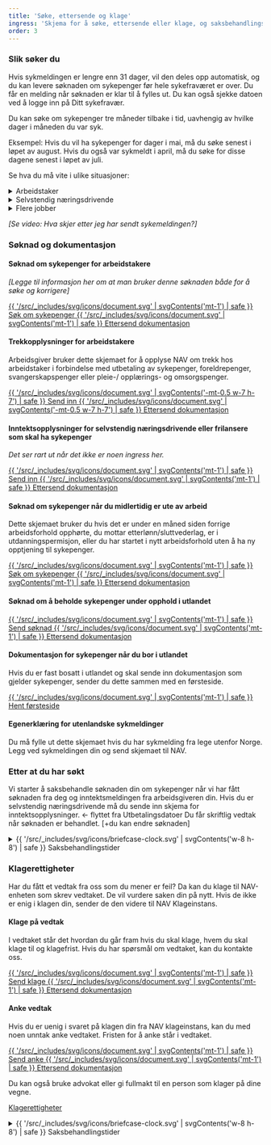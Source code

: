 ```yaml
---
title: 'Søke, ettersende og klage'
ingress: 'Skjema for å søke, ettersende eller klage, og saksbehandlingstider.'
order: 3
---
```


### Slik søker du

Hvis sykmeldingen er lengre enn 31 dager, vil den deles opp automatisk, og du kan levere søknaden om sykepenger før hele sykefraværet er over. Du får en melding når søknaden er klar til å fylles ut. Du kan også sjekke datoen ved å logge inn på Ditt sykefravær.

Du kan søke om sykepenger tre måneder tilbake i tid, uavhengig av hvilke dager i måneden du var syk.

Eksempel: Hvis du vil ha sykepenger for dager i mai, må du søke senest i løpet av august. Hvis du også var sykmeldt i april, må du søke for disse dagene senest i løpet av juli.

Se hva du må vite i ulike situasjoner:

<div class="accordion">
  <details>
    <summary>Arbeidstaker</summary>
    <p>Innhold mangler</p>
  </details>
  <details>
    <summary>Selvstendig næringsdrivende</summary>
    <p>Innhold mangler</p>
  </details>
  <details>
    <summary>Flere jobber</summary>
    <p>Innhold mangler</p>
  </details>
</div>

_[Se video: Hva skjer etter jeg har sendt sykemeldingen?]_

### Søknad og dokumentasjon

#### Søknad om sykepenger for arbeidstakere

_[Legge til informasjon her om at man bruker denne søknaden både for å søke og korrigere]_

<div class="grid gap-2">
  <a class="flex items-start gap-2 font-medium" href="#">
    {{ '/src/_includes/svg/icons/document.svg' | svgContents('mt-1') | safe }}
    Søk om sykepenger
  </a>
  <a class="flex items-start gap-2 font-medium" href="#">
    {{ '/src/_includes/svg/icons/document.svg' | svgContents('mt-1') | safe }}
    Ettersend dokumentasjon
  </a>
</div>

#### Trekkopplysninger for arbeidstakere

Arbeidsgiver bruker dette skjemaet for å opplyse NAV om trekk hos arbeidstaker i forbindelse med utbetaling av sykepenger, foreldrepenger, svangerskapspenger eller pleie-/ opplærings- og omsorgspenger.

<div class="grid gap-1">
  <a class="flex items-center gap-2 px-3 pt-2 hover:bg-blue-100 pb-1.5 font-medium no-underline rounded-md bg-blue-50" href="#">
    {{ '/src/_includes/svg/icons/document.svg' | svgContents('-mt-0.5 w-7 h-7') | safe }}
    Send inn
  </a>
  <a class="flex items-center gap-2 px-3 pt-2 hover:bg-blue-100 pb-1.5 font-medium no-underline rounded-md bg-blue-50" href="#">
    {{ '/src/_includes/svg/icons/document.svg' | svgContents('-mt-0.5 w-7 h-7') | safe }}
    Ettersend dokumentasjon
  </a>
</div>

#### Inntektsopplysninger for selvstendig næringsdrivende eller frilansere som skal ha sykepenger

_Det ser rart ut når det ikke er noen ingress her._

<div class="grid gap-2">
  <a class="flex items-start gap-2 font-medium" href="#">
    {{ '/src/_includes/svg/icons/document.svg' | svgContents('mt-1') | safe }}
    Send inn
  </a>
  <a class="flex items-start gap-2 font-medium" href="#">
    {{ '/src/_includes/svg/icons/document.svg' | svgContents('mt-1') | safe }}
    Ettersend dokumentasjon
  </a>
</div>

#### Søknad om sykepenger når du midlertidig er ute av arbeid

Dette skjemaet bruker du hvis det er under en måned siden forrige arbeidsforhold opphørte, du mottar etterlønn/sluttvederlag, er i utdanningspermisjon, eller du har startet i nytt arbeidsforhold uten å ha ny opptjening til sykepenger.

<div class="grid gap-2">
  <a class="flex items-start gap-2 font-medium" href="#">
    {{ '/src/_includes/svg/icons/document.svg' | svgContents('mt-1') | safe }}
    Søk om sykepenger
  </a>
  <a class="flex items-start gap-2 font-medium" href="#">
    {{ '/src/_includes/svg/icons/document.svg' | svgContents('mt-1') | safe }}
    Ettersend dokumentasjon
  </a>
</div>

#### Søknad om å beholde sykepenger under opphold i utlandet

<div class="grid gap-2">
  <a class="flex items-start gap-2 font-medium" href="#">
    {{ '/src/_includes/svg/icons/document.svg' | svgContents('mt-1') | safe }}
    Send søknad
  </a>
  <a class="flex items-start gap-2 font-medium" href="#">
    {{ '/src/_includes/svg/icons/document.svg' | svgContents('mt-1') | safe }}
    Ettersend dokumentasjon
  </a>
</div>

#### Dokumentasjon for sykepenger når du bor i utlandet

Hvis du er fast bosatt i utlandet og skal sende inn dokumentasjon som gjelder sykepenger, sender du dette sammen med en førsteside.

<div class="grid gap-2">
  <a class="flex items-start gap-2 font-medium" href="#">
    {{ '/src/_includes/svg/icons/document.svg' | svgContents('mt-1') | safe }}
    Hent førsteside
  </a>
</div>

#### Egenerklæring for utenlandske sykmeldinger

Du må fylle ut dette skjemaet hvis du har sykmelding fra lege utenfor Norge. Legg ved sykmeldingen din og send skjemaet til NAV.

### Etter at du har søkt

Vi starter å saksbehandle søknaden din om sykepenger når vi har fått søknaden fra deg og inntektsmeldingen fra arbeidsgiveren din. Hvis du er selvstendig næringsdrivende må du sende inn skjema for inntektsopplysninger. <- flyttet fra Utbetalingsdatoer
Du får skriftlig vedtak når søknaden er behandlet. [+du kan endre søknaden]

<details class="expander">
  <summary>
    <span class="mr-1 -my-1 -ml-9" aria-hidden="true">{{ '/src/_includes/svg/icons/briefcase-clock.svg' | svgContents('w-8 h-8') | safe }}</span>
    Saksbehandlingstider
  </summary>
  <div class="prose">
    <p>Innhold mangler</p>
  </div>
</details>

### Klagerettigheter

Har du fått et vedtak fra oss som du mener er feil? Da kan du klage til NAV-enheten som skrev vedtaket. De vil vurdere saken din på nytt. Hvis de ikke er enig i klagen din, sender de den videre til NAV Klageinstans.

#### Klage på vedtak

I vedtaket står det hvordan du går fram hvis du skal klage, hvem du skal klage til og klagefrist. Hvis du har spørsmål om vedtaket, kan du kontakte oss.

<div class="grid gap-2">
  <a class="flex items-start gap-2 font-medium" href="#">
    {{ '/src/_includes/svg/icons/document.svg' | svgContents('mt-1') | safe }}
    Send klage
  </a>
  <a class="flex items-start gap-2 font-medium" href="#">
    {{ '/src/_includes/svg/icons/document.svg' | svgContents('mt-1') | safe }}
    Ettersend dokumentasjon
  </a>
</div>

#### Anke vedtak

Hvis du er uenig i svaret på klagen din fra NAV klageinstans, kan du med noen unntak anke vedtaket. Fristen for å anke står i vedtaket.

<div class="grid gap-2">
  <a class="flex items-start gap-2 font-medium" href="#">
    {{ '/src/_includes/svg/icons/document.svg' | svgContents('mt-1') | safe }}
    Send anke
  </a>
  <a class="flex items-start gap-2 font-medium" href="#">
    {{ '/src/_includes/svg/icons/document.svg' | svgContents('mt-1') | safe }}
    Ettersend dokumentasjon
  </a>
</div>

Du kan også bruke advokat eller gi fullmakt til en person som klager på dine vegne.

[Klagerettigheter](#)

<details class="expander">
  <summary>
    <span class="mr-1 -my-1 -ml-9" aria-hidden="true">{{ '/src/_includes/svg/icons/briefcase-clock.svg' | svgContents('w-8 h-8') | safe }}</span>
    Saksbehandlingstider
  </summary>
  <div class="prose">
    <p>Innhold mangler</p>
  </div>
</details>

